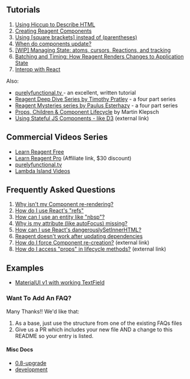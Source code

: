 ## Tutorials

1. [Using Hiccup to Describe HTML](UsingHiccupToDescribeHTML.md)
2. [Creating Reagent Components](CreatingReagentComponents.md)
3. [Using [square brackets] instead of (parentheses)](UsingSquareBracketsInsteadOfParens.md)
4. [When do components update?](WhenDoComponentsUpdate.md)
5. [[WIP] Managing State: atoms, cursors, Reactions, and tracking](ManagingState.md)
6. [Batching and Timing: How Reagent Renders Changes to Application State](BatchingAndTiming.md)
7. [Interop with React](InteropWithReact.md)

Also:
  * [purelyfunctional.tv ](https://purelyfunctional.tv/guide/reagent/) - an excellent, written tutorial
  * [Reagent Deep Dive Series by Timothy Pratley](http://timothypratley.blogspot.com.au/p/p.html) - a four part series
  * [Reagent Mysteries series by Paulus Esterhazy](https://presumably.de/) - a four part series
  * [Props, Children & Component Lifecycle](https://www.martinklepsch.org/posts/props-children-and-component-lifecycle-in-reagent.html) by Martin Klepsch
  * [Using Stateful JS Components - like D3](https://github.com/Day8/re-frame/blob/master/docs/Using-Stateful-JS-Components.md)  (external link)

## Commercial Videos Series

  * [Learn Reagent Free](https://www.jacekschae.com/learn-reagent-free/tycit?coupon=REAGENT)
  * [Learn Reagent Pro](https://www.jacekschae.com/learn-reagent-pro/tycit?coupon=REAGENT) (Affiliate link, $30 discount)
  * [purelyfunctional.tv ](https://purelyfunctional.tv/guide/reagent/)
  * [Lambda Island Videos](https://lambdaisland.com/collections/react-reagent-re-frame)

## Frequently Asked Questions

1. [Why isn't my Component re-rendering?](FAQ/ComponentNotRerendering.md)
1. [How do I use React's "refs"](FAQ/UsingRefs.md)
2. [How can I use an entity like "nbsp"?](FAQ/UsingAnEntity.md)
3. [Why is my attribute (like autoFocus) missing?](FAQ/MyAttributesAreMissing.md)
4. [How can I use React's dangerouslySetInnerHTML?](FAQ/dangerouslySetInnerHTML.md)
5. [Reagent doesn't work after updating dependencies](FAQ/CljsjsReactProblems.md)
5. [How do I force Component re-creation?](https://groups.google.com/forum/#!topic/reagent-project/tNY4gzk7TUY) (external link)
6. [How do I access "props" in lifecycle methods?](http://nils-blum-oeste.net/clojurescripts-reagent-using-props-in-lifecycle-hooks/) (external link)

## Examples

- [MaterialUI v1 with working TextField](examples/material-ui.md)

### Want To Add An FAQ?

Many Thanks!! We'd like that:
1. As a base, just use the structure from one of the existing FAQs files
2. Give us a PR which includes your new file AND a change to this README so your entry is listed.

#### Misc Docs

 - [0.8-upgrade](0.8-upgrade.md)
 - [development](development.md)
